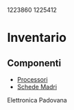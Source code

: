 1223860
1225412

# Inventario

## Componenti
- [Processori](./componenti/processori.md)
- [Schede Madri](./componenti/schede_madri.md)

Elettronica Padovana
